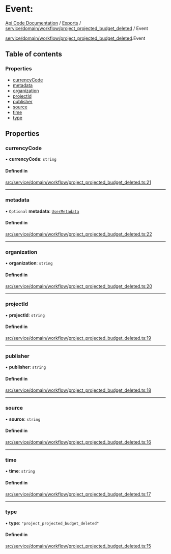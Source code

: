 # Event: 
 
[Api Code Documentation](../README.md) / [Exports](../modules.md) / [service/domain/workflow/project\_projected\_budget\_deleted](../modules/service_domain_workflow_project_projected_budget_deleted.md) / Event

[service/domain/workflow/project\_projected\_budget\_deleted](../modules/service_domain_workflow_project_projected_budget_deleted.md).Event

## Table of contents

### Properties

- [currencyCode](service_domain_workflow_project_projected_budget_deleted.Event.md#currencycode)
- [metadata](service_domain_workflow_project_projected_budget_deleted.Event.md#metadata)
- [organization](service_domain_workflow_project_projected_budget_deleted.Event.md#organization)
- [projectId](service_domain_workflow_project_projected_budget_deleted.Event.md#projectid)
- [publisher](service_domain_workflow_project_projected_budget_deleted.Event.md#publisher)
- [source](service_domain_workflow_project_projected_budget_deleted.Event.md#source)
- [time](service_domain_workflow_project_projected_budget_deleted.Event.md#time)
- [type](service_domain_workflow_project_projected_budget_deleted.Event.md#type)

## Properties

### currencyCode

• **currencyCode**: `string`

#### Defined in

[src/service/domain/workflow/project_projected_budget_deleted.ts:21](https://github.com/openkfw/TruBudget/blob/90402cb/api/src/service/domain/workflow/project_projected_budget_deleted.ts#L21)

___

### metadata

• `Optional` **metadata**: [`UserMetadata`](../modules/service_domain_metadata.md#usermetadata)

#### Defined in

[src/service/domain/workflow/project_projected_budget_deleted.ts:22](https://github.com/openkfw/TruBudget/blob/90402cb/api/src/service/domain/workflow/project_projected_budget_deleted.ts#L22)

___

### organization

• **organization**: `string`

#### Defined in

[src/service/domain/workflow/project_projected_budget_deleted.ts:20](https://github.com/openkfw/TruBudget/blob/90402cb/api/src/service/domain/workflow/project_projected_budget_deleted.ts#L20)

___

### projectId

• **projectId**: `string`

#### Defined in

[src/service/domain/workflow/project_projected_budget_deleted.ts:19](https://github.com/openkfw/TruBudget/blob/90402cb/api/src/service/domain/workflow/project_projected_budget_deleted.ts#L19)

___

### publisher

• **publisher**: `string`

#### Defined in

[src/service/domain/workflow/project_projected_budget_deleted.ts:18](https://github.com/openkfw/TruBudget/blob/90402cb/api/src/service/domain/workflow/project_projected_budget_deleted.ts#L18)

___

### source

• **source**: `string`

#### Defined in

[src/service/domain/workflow/project_projected_budget_deleted.ts:16](https://github.com/openkfw/TruBudget/blob/90402cb/api/src/service/domain/workflow/project_projected_budget_deleted.ts#L16)

___

### time

• **time**: `string`

#### Defined in

[src/service/domain/workflow/project_projected_budget_deleted.ts:17](https://github.com/openkfw/TruBudget/blob/90402cb/api/src/service/domain/workflow/project_projected_budget_deleted.ts#L17)

___

### type

• **type**: ``"project_projected_budget_deleted"``

#### Defined in

[src/service/domain/workflow/project_projected_budget_deleted.ts:15](https://github.com/openkfw/TruBudget/blob/90402cb/api/src/service/domain/workflow/project_projected_budget_deleted.ts#L15)
